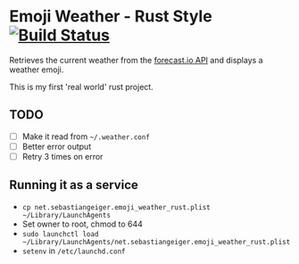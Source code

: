 # Emoji Weather - Rust Style [![Build Status](https://travis-ci.org/sebastiangeiger/Emoji-Weather-Rust.svg?branch=master)](https://travis-ci.org/sebastiangeiger/Emoji-Weather-Rust)

Retrieves the current weather from the
[forecast.io API](https://developer.forecast.io/docs/v2) and displays a weather
emoji.

This is my first 'real world' rust project.


## TODO
  * [ ] Make it read from `~/.weather.conf`
  * [ ] Better error output
  * [ ] Retry 3 times on error

## Running it as a service

  * `cp net.sebastiangeiger.emoji_weather_rust.plist ~/Library/LaunchAgents`
  * Set owner to root, chmod to 644
  * `sudo launchctl load ~/Library/LaunchAgents/net.sebastiangeiger.emoji_weather_rust.plist`
  * `setenv` in `/etc/launchd.conf`
